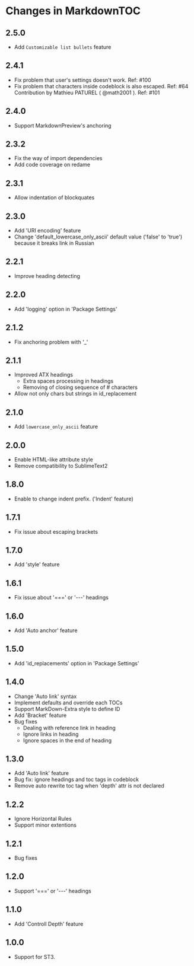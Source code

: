 Changes in MarkdownTOC
===========================

## 2.5.0

- Add `Customizable list bullets` feature

## 2.4.1

- Fix problem that user's settings doesn't work. Ref: #100
- Fix problem that characters inside codeblock is also escaped. Ref: #64
  Contribution by Mathieu PATUREL ( @math2001 ). Ref: #101

## 2.4.0

- Support MarkdownPreview's anchoring

## 2.3.2

- Fix the way of import dependencies
- Add code coverage on redame

## 2.3.1

- Allow indentation of blockquates

## 2.3.0

- Add 'URI encoding' feature
- Change 'default_lowercase_only_ascii' default value ('false' to 'true') because it breaks link in Russian

## 2.2.1

- Improve heading detecting

## 2.2.0

- Add 'logging' option in 'Package Settings'

## 2.1.2

- Fix anchoring problem with '_'

## 2.1.1

- Improved ATX headings
    - Extra spaces processing in headings
    - Removing of closing sequence of # characters
- Allow not only chars but strings in id_replacement

## 2.1.0

- Add `lowercase_only_ascii` feature

## 2.0.0

- Enable HTML-like attribute style
- Remove compatibility to SublimeText2

## 1.8.0

- Enable to change indent prefix. ('Indent' feature)

## 1.7.1

- Fix issue about escaping brackets

## 1.7.0

- Add 'style' feature

## 1.6.1

- Fix issue about '===' or '---' headings


## 1.6.0

- Add 'Auto anchor' feature


## 1.5.0

- Add 'id_replacements' option in 'Package Settings'

## 1.4.0

- Change 'Auto link' syntax
- Implement defaults and override each TOCs
- Support MarkDown-Extra style to define ID
- Add 'Bracket' feature
- Bug fixes
  - Dealing with reference link in heading
  - Ignore links in heading
  - Ignore spaces in the end of heading

## 1.3.0

- Add 'Auto link' feature
- Bug fix: ignore headings and toc tags in codeblock
- Remove auto rewrite toc tag when 'depth' attr is not declared

## 1.2.2

- Ignore Horizontal Rules
- Support minor extentions

## 1.2.1

- Bug fixes

## 1.2.0

- Support '===' or '---' headings

## 1.1.0

- Add 'Controll Depth' feature

## 1.0.0

- Support for ST3.